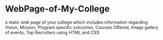 # WebPage-of-My-College
a static web page of your college which includes information regarding Vision, Mission, Program specific outcomes, Courses Offered, Image gallery of events, Top Recruiters using HTML and CSS
